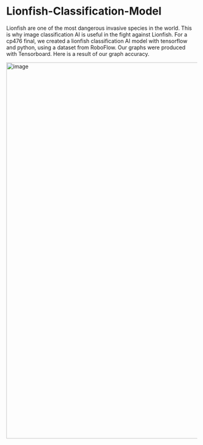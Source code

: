 # Lionfish-Classification-Model

Lionfish are one of the most dangerous invasive species in the world. This is why image classification AI is useful in the fight against Lionfish. For a cp476 final, we created a lionfish classification AI model with tensorflow and python, using a dataset from RoboFlow. Our graphs were produced with Tensorboard. Here is a result of our graph accuracy.

<img width="990" alt="image" src="https://github.com/user-attachments/assets/9c3d8229-23c8-4dd6-9db1-06d89c78a813">
